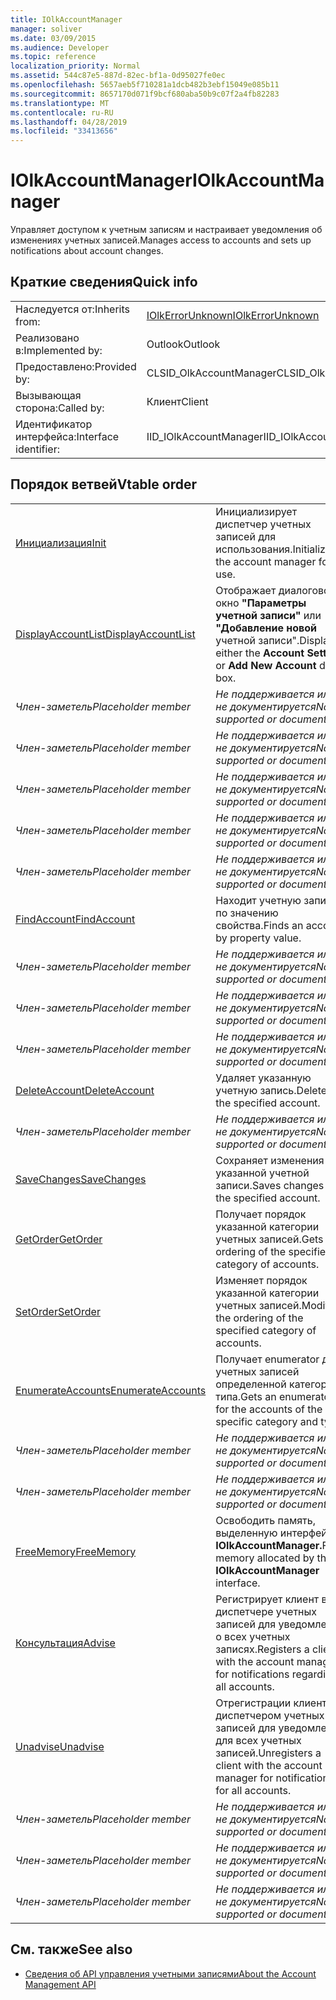 ```yaml
---
title: IOlkAccountManager
manager: soliver
ms.date: 03/09/2015
ms.audience: Developer
ms.topic: reference
localization_priority: Normal
ms.assetid: 544c87e5-887d-82ec-bf1a-0d95027fe0ec
ms.openlocfilehash: 5657aeb5f710281a1dcb482b3ebf15049e085b11
ms.sourcegitcommit: 8657170d071f9bcf680aba50b9c07f2a4fb82283
ms.translationtype: MT
ms.contentlocale: ru-RU
ms.lasthandoff: 04/28/2019
ms.locfileid: "33413656"
---
```

# <a name="iolkaccountmanager"></a><span data-ttu-id="03a3a-102">IOlkAccountManager</span><span class="sxs-lookup"><span data-stu-id="03a3a-102">IOlkAccountManager</span></span>

<span data-ttu-id="03a3a-103">Управляет доступом к учетным записям и настраивает уведомления об изменениях учетных записей.</span><span class="sxs-lookup"><span data-stu-id="03a3a-103">Manages access to accounts and sets up notifications about account changes.</span></span>
  
## <a name="quick-info"></a><span data-ttu-id="03a3a-104">Краткие сведения</span><span class="sxs-lookup"><span data-stu-id="03a3a-104">Quick info</span></span>

|||
|:-----|:-----|
|<span data-ttu-id="03a3a-105">Наследуется от:</span><span class="sxs-lookup"><span data-stu-id="03a3a-105">Inherits from:</span></span>  <br/> |[<span data-ttu-id="03a3a-106">IOlkErrorUnknown</span><span class="sxs-lookup"><span data-stu-id="03a3a-106">IOlkErrorUnknown</span></span>](iolkerrorunknown.md) <br/> |
|<span data-ttu-id="03a3a-107">Реализовано в:</span><span class="sxs-lookup"><span data-stu-id="03a3a-107">Implemented by:</span></span>  <br/> |<span data-ttu-id="03a3a-108">Outlook</span><span class="sxs-lookup"><span data-stu-id="03a3a-108">Outlook</span></span>  <br/> |
|<span data-ttu-id="03a3a-109">Предоставлено:</span><span class="sxs-lookup"><span data-stu-id="03a3a-109">Provided by:</span></span>  <br/> |<span data-ttu-id="03a3a-110">CLSID_OlkAccountManager</span><span class="sxs-lookup"><span data-stu-id="03a3a-110">CLSID_OlkAccountManager</span></span>  <br/> |
|<span data-ttu-id="03a3a-111">Вызывающая сторона:</span><span class="sxs-lookup"><span data-stu-id="03a3a-111">Called by:</span></span>  <br/> |<span data-ttu-id="03a3a-112">Клиент</span><span class="sxs-lookup"><span data-stu-id="03a3a-112">Client</span></span>  <br/> |
|<span data-ttu-id="03a3a-113">Идентификатор интерфейса:</span><span class="sxs-lookup"><span data-stu-id="03a3a-113">Interface identifier:</span></span>  <br/> |<span data-ttu-id="03a3a-114">IID_IOlkAccountManager</span><span class="sxs-lookup"><span data-stu-id="03a3a-114">IID_IOlkAccountManager</span></span>  <br/> |
   
## <a name="vtable-order"></a><span data-ttu-id="03a3a-115">Порядок ветвей</span><span class="sxs-lookup"><span data-stu-id="03a3a-115">Vtable order</span></span>

|||
|:-----|:-----|
|[<span data-ttu-id="03a3a-116">Инициализация</span><span class="sxs-lookup"><span data-stu-id="03a3a-116">Init</span></span>](iolkaccountmanager-init.md) <br/> |<span data-ttu-id="03a3a-117">Инициализирует диспетчер учетных записей для использования.</span><span class="sxs-lookup"><span data-stu-id="03a3a-117">Initializes the account manager for use.</span></span>  <br/> |
|[<span data-ttu-id="03a3a-118">DisplayAccountList</span><span class="sxs-lookup"><span data-stu-id="03a3a-118">DisplayAccountList</span></span>](iolkaccountmanager-displayaccountlist.md) <br/> |<span data-ttu-id="03a3a-119">Отображает диалоговое окно **"Параметры учетной записи"** или **"Добавление новой** учетной записи".</span><span class="sxs-lookup"><span data-stu-id="03a3a-119">Displays either the **Account Settings** or **Add New Account** dialog box.</span></span>  <br/> |
| <span data-ttu-id="03a3a-120">*Член-заметель*</span><span class="sxs-lookup"><span data-stu-id="03a3a-120">*Placeholder member*</span></span>  <br/> | <span data-ttu-id="03a3a-121">*Не поддерживается или не документируется*</span><span class="sxs-lookup"><span data-stu-id="03a3a-121">*Not supported or documented*</span></span>  <br/> |
| <span data-ttu-id="03a3a-122">*Член-заметель*</span><span class="sxs-lookup"><span data-stu-id="03a3a-122">*Placeholder member*</span></span>  <br/> | <span data-ttu-id="03a3a-123">*Не поддерживается или не документируется*</span><span class="sxs-lookup"><span data-stu-id="03a3a-123">*Not supported or documented*</span></span>  <br/> |
| <span data-ttu-id="03a3a-124">*Член-заметель*</span><span class="sxs-lookup"><span data-stu-id="03a3a-124">*Placeholder member*</span></span>  <br/> | <span data-ttu-id="03a3a-125">*Не поддерживается или не документируется*</span><span class="sxs-lookup"><span data-stu-id="03a3a-125">*Not supported or documented*</span></span>  <br/> |
| <span data-ttu-id="03a3a-126">*Член-заметель*</span><span class="sxs-lookup"><span data-stu-id="03a3a-126">*Placeholder member*</span></span>  <br/> | <span data-ttu-id="03a3a-127">*Не поддерживается или не документируется*</span><span class="sxs-lookup"><span data-stu-id="03a3a-127">*Not supported or documented*</span></span>  <br/> |
| <span data-ttu-id="03a3a-128">*Член-заметель*</span><span class="sxs-lookup"><span data-stu-id="03a3a-128">*Placeholder member*</span></span>  <br/> | <span data-ttu-id="03a3a-129">*Не поддерживается или не документируется*</span><span class="sxs-lookup"><span data-stu-id="03a3a-129">*Not supported or documented*</span></span>  <br/> |
|[<span data-ttu-id="03a3a-130">FindAccount</span><span class="sxs-lookup"><span data-stu-id="03a3a-130">FindAccount</span></span>](iolkaccountmanager-findaccount.md) <br/> |<span data-ttu-id="03a3a-131">Находит учетную запись по значению свойства.</span><span class="sxs-lookup"><span data-stu-id="03a3a-131">Finds an account by property value.</span></span>  <br/> |
| <span data-ttu-id="03a3a-132">*Член-заметель*</span><span class="sxs-lookup"><span data-stu-id="03a3a-132">*Placeholder member*</span></span>  <br/> | <span data-ttu-id="03a3a-133">*Не поддерживается или не документируется*</span><span class="sxs-lookup"><span data-stu-id="03a3a-133">*Not supported or documented*</span></span>  <br/> |
| <span data-ttu-id="03a3a-134">*Член-заметель*</span><span class="sxs-lookup"><span data-stu-id="03a3a-134">*Placeholder member*</span></span>  <br/> | <span data-ttu-id="03a3a-135">*Не поддерживается или не документируется*</span><span class="sxs-lookup"><span data-stu-id="03a3a-135">*Not supported or documented*</span></span>  <br/> |
| <span data-ttu-id="03a3a-136">*Член-заметель*</span><span class="sxs-lookup"><span data-stu-id="03a3a-136">*Placeholder member*</span></span>  <br/> | <span data-ttu-id="03a3a-137">*Не поддерживается или не документируется*</span><span class="sxs-lookup"><span data-stu-id="03a3a-137">*Not supported or documented*</span></span>  <br/> |
|[<span data-ttu-id="03a3a-138">DeleteAccount</span><span class="sxs-lookup"><span data-stu-id="03a3a-138">DeleteAccount</span></span>](iolkaccountmanager-deleteaccount.md) <br/> |<span data-ttu-id="03a3a-139">Удаляет указанную учетную запись.</span><span class="sxs-lookup"><span data-stu-id="03a3a-139">Deletes the specified account.</span></span>  <br/> |
| <span data-ttu-id="03a3a-140">*Член-заметель*</span><span class="sxs-lookup"><span data-stu-id="03a3a-140">*Placeholder member*</span></span>  <br/> | <span data-ttu-id="03a3a-141">*Не поддерживается или не документируется*</span><span class="sxs-lookup"><span data-stu-id="03a3a-141">*Not supported or documented*</span></span>  <br/> |
|[<span data-ttu-id="03a3a-142">SaveChanges</span><span class="sxs-lookup"><span data-stu-id="03a3a-142">SaveChanges</span></span>](iolkaccountmanager-savechanges.md) <br/> |<span data-ttu-id="03a3a-143">Сохраняет изменения в указанной учетной записи.</span><span class="sxs-lookup"><span data-stu-id="03a3a-143">Saves changes to the specified account.</span></span>  <br/> |
|[<span data-ttu-id="03a3a-144">GetOrder</span><span class="sxs-lookup"><span data-stu-id="03a3a-144">GetOrder</span></span>](iolkaccountmanager-getorder.md) <br/> |<span data-ttu-id="03a3a-145">Получает порядок указанной категории учетных записей.</span><span class="sxs-lookup"><span data-stu-id="03a3a-145">Gets the ordering of the specified category of accounts.</span></span>  <br/> |
|[<span data-ttu-id="03a3a-146">SetOrder</span><span class="sxs-lookup"><span data-stu-id="03a3a-146">SetOrder</span></span>](iolkaccountmanager-setorder.md) <br/> |<span data-ttu-id="03a3a-147">Изменяет порядок указанной категории учетных записей.</span><span class="sxs-lookup"><span data-stu-id="03a3a-147">Modifies the ordering of the specified category of accounts.</span></span>  <br/> |
|[<span data-ttu-id="03a3a-148">EnumerateAccounts</span><span class="sxs-lookup"><span data-stu-id="03a3a-148">EnumerateAccounts</span></span>](iolkaccountmanager-enumerateaccounts.md) <br/> |<span data-ttu-id="03a3a-149">Получает enumerator для учетных записей определенной категории и типа.</span><span class="sxs-lookup"><span data-stu-id="03a3a-149">Gets an enumerator for the accounts of the specific category and type.</span></span>  <br/> |
| <span data-ttu-id="03a3a-150">*Член-заметель*</span><span class="sxs-lookup"><span data-stu-id="03a3a-150">*Placeholder member*</span></span>  <br/> | <span data-ttu-id="03a3a-151">*Не поддерживается или не документируется*</span><span class="sxs-lookup"><span data-stu-id="03a3a-151">*Not supported or documented*</span></span>  <br/> |
| <span data-ttu-id="03a3a-152">*Член-заметель*</span><span class="sxs-lookup"><span data-stu-id="03a3a-152">*Placeholder member*</span></span>  <br/> | <span data-ttu-id="03a3a-153">*Не поддерживается или не документируется*</span><span class="sxs-lookup"><span data-stu-id="03a3a-153">*Not supported or documented*</span></span>  <br/> |
|[<span data-ttu-id="03a3a-154">FreeMemory</span><span class="sxs-lookup"><span data-stu-id="03a3a-154">FreeMemory</span></span>](iolkaccountmanager-freememory.md) <br/> |<span data-ttu-id="03a3a-155">Освободить память, выделенную интерфейсом **IOlkAccountManager.**</span><span class="sxs-lookup"><span data-stu-id="03a3a-155">Frees memory allocated by the **IOlkAccountManager** interface.</span></span>  <br/> |
|[<span data-ttu-id="03a3a-156">Консультация</span><span class="sxs-lookup"><span data-stu-id="03a3a-156">Advise</span></span>](iolkaccountmanager-advise.md) <br/> |<span data-ttu-id="03a3a-157">Регистрирует клиент в диспетчере учетных записей для уведомлений о всех учетных записях.</span><span class="sxs-lookup"><span data-stu-id="03a3a-157">Registers a client with the account manager for notifications regarding all accounts.</span></span>  <br/> |
|[<span data-ttu-id="03a3a-158">Unadvise</span><span class="sxs-lookup"><span data-stu-id="03a3a-158">Unadvise</span></span>](iolkaccountmanager-unadvise.md) <br/> |<span data-ttu-id="03a3a-159">Отрегистрации клиента с диспетчером учетных записей для уведомлений для всех учетных записей.</span><span class="sxs-lookup"><span data-stu-id="03a3a-159">Unregisters a client with the account manager for notifications for all accounts.</span></span>  <br/> |
| <span data-ttu-id="03a3a-160">*Член-заметель*</span><span class="sxs-lookup"><span data-stu-id="03a3a-160">*Placeholder member*</span></span>  <br/> | <span data-ttu-id="03a3a-161">*Не поддерживается или не документируется*</span><span class="sxs-lookup"><span data-stu-id="03a3a-161">*Not supported or documented*</span></span>  <br/> |
| <span data-ttu-id="03a3a-162">*Член-заметель*</span><span class="sxs-lookup"><span data-stu-id="03a3a-162">*Placeholder member*</span></span>  <br/> | <span data-ttu-id="03a3a-163">*Не поддерживается или не документируется*</span><span class="sxs-lookup"><span data-stu-id="03a3a-163">*Not supported or documented*</span></span>  <br/> |
| <span data-ttu-id="03a3a-164">*Член-заметель*</span><span class="sxs-lookup"><span data-stu-id="03a3a-164">*Placeholder member*</span></span>  <br/> | <span data-ttu-id="03a3a-165">*Не поддерживается или не документируется*</span><span class="sxs-lookup"><span data-stu-id="03a3a-165">*Not supported or documented*</span></span>  <br/> |
   
## <a name="see-also"></a><span data-ttu-id="03a3a-166">См. также</span><span class="sxs-lookup"><span data-stu-id="03a3a-166">See also</span></span>

- [<span data-ttu-id="03a3a-167">Сведения об API управления учетными записями</span><span class="sxs-lookup"><span data-stu-id="03a3a-167">About the Account Management API</span></span>](about-the-account-management-api.md)

